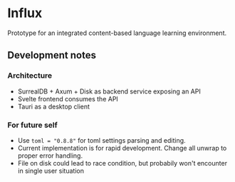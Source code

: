 # Influx

Prototype for an integrated content-based language learning environment.

## Development notes

### Architecture

- SurrealDB + Axum + Disk as backend service exposing an API
- Svelte frontend consumes the API 
- Tauri as a desktop client

### For future self

- Use `toml = "0.8.8"` for toml settings parsing and editing.
- Current implementation is for rapid development. Change all unwrap to proper error handling. 
- File on disk could lead to race condition, but probabily won't encounter in single user situation